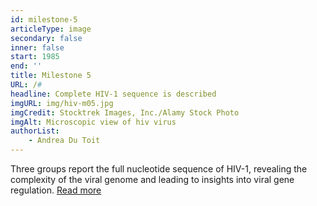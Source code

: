 ```yaml
---
id: milestone-5
articleType: image
secondary: false
inner: false
start: 1985
end: ''
title: Milestone 5
URL: /#
headline: Complete HIV-1 sequence is described
imgURL: img/hiv-m05.jpg
imgCredit: Stocktrek Images, Inc./Alamy Stock Photo
imgAlt: Microscopic view of hiv virus
authorList:
    - Andrea Du Toit
---
```

Three groups report the full nucleotide sequence of HIV-1, revealing the complexity of the viral genome and leading to insights into viral gene regulation. <a href="#">Read more</a>